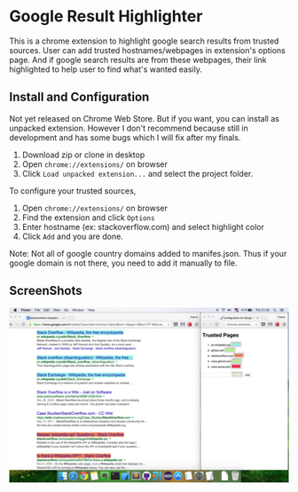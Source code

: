 # Google Result Highlighter

This is a chrome extension to highlight google search results from trusted sources. User can add trusted hostnames/webpages in extension's options page. And if google search results are from these webpages, their link highlighted to help user to find what's wanted easily.

## Install and Configuration

Not yet released on Chrome Web Store. But if you want, you can install as unpacked extension. However I don't recommend because still in development and has some bugs which I will fix after my finals.

1. Download zip or clone in desktop
2. Open `chrome://extensions/` on browser
3. Click `Load unpacked extension...` and select the project folder.


To configure your trusted sources, 

1. Open `chrome://extensions/` on browser
2. Find the extension and click `Options` 
3. Enter hostname (ex: stackoverflow.com) and select highlight color
4. Click `Add` and you are done.

Note: Not all of google country domains added to manifes.json. Thus if your google domain is not there, you need to add it manually to file.


## ScreenShots

![SS1](ss/ss1.png)
